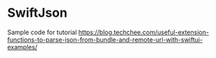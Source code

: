 # SwiftJson
Sample code for tutorial 
https://blog.techchee.com/useful-extension-functions-to-parse-json-from-bundle-and-remote-url-with-swiftui-examples/

